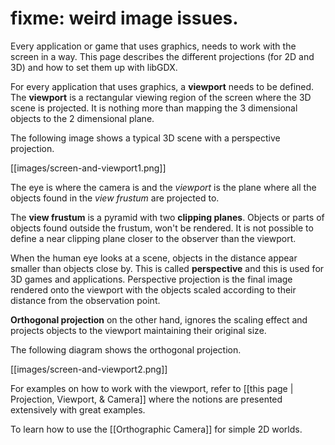 # fixme: weird image issues.

Every application or game that uses graphics, needs to work with the screen in a way. This page describes the different projections (for 2D and 3D) and how to set them up with libGDX.

For every application that uses graphics, a **viewport** needs to be defined. The **viewport** is a rectangular viewing region of the screen where the 3D scene is projected. It is nothing more than mapping the 3 dimensional objects to the 2 dimensional plane. 

The following image shows a typical 3D scene with a perspective projection.

[[images/screen-and-viewport1.png]]

The eye is where the camera is and the *viewport* is the plane where all the objects found in the *view frustum* are projected to.

The **view frustum** is a pyramid with two **clipping planes**. Objects or parts of objects found outside the frustum, won't be rendered.
It is not possible to define a near clipping plane closer to the observer than the viewport.

When the human eye looks at a scene, objects in the distance appear smaller than objects close by. This is called **perspective** and this is used for 3D games and applications. Perspective projection is the final image rendered onto the viewport with the objects scaled according to their distance from the observation point.

**Orthogonal projection** on the other hand, ignores the scaling effect and projects objects to the viewport maintaining their original size.

The following diagram shows the orthogonal projection.

[[images/screen-and-viewport2.png]]

For examples on how to work with the viewport, refer to [[this page | Projection, Viewport, & Camera]] where the notions are presented extensively with great examples.

To learn how to use the [[Orthographic Camera]] for simple 2D worlds.
